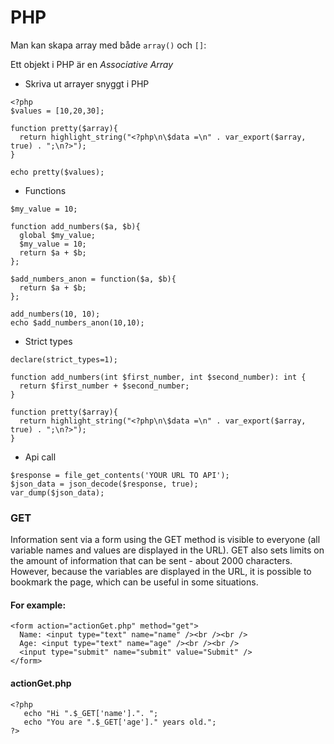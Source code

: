 # PHP

Man kan skapa array med både `array()` och `[]`:

Ett objekt i PHP är en _Associative Array_



+ Skriva ut arrayer snyggt i PHP 

```
<?php
$values = [10,20,30];

function pretty($array){
  return highlight_string("<?php\n\$data =\n" . var_export($array, true) . ";\n?>");
}

echo pretty($values);
```


+ Functions

```<?php
$my_value = 10;

function add_numbers($a, $b){
  global $my_value;
  $my_value = 10;
  return $a + $b;
};

$add_numbers_anon = function($a, $b){
  return $a + $b;
};

add_numbers(10, 10);
echo $add_numbers_anon(10,10);
```


+ Strict types

```<?php
declare(strict_types=1);

function add_numbers(int $first_number, int $second_number): int {
  return $first_number + $second_number;
}

function pretty($array){
  return highlight_string("<?php\n\$data =\n" . var_export($array, true) . ";\n?>");
}
```


+ Api call

```<?php
$response = file_get_contents('YOUR URL TO API');
$json_data = json_decode($response, true);
var_dump($json_data);
```

### GET

Information sent via a form using the GET method is visible to everyone (all variable names and values are displayed in the URL). GET also sets limits on the amount of information that can be sent - about 2000 characters.
However, because the variables are displayed in the URL, it is possible to bookmark the page, which can be useful in some situations.

#### For example:

```
<form action="actionGet.php" method="get">
  Name: <input type="text" name="name" /><br /><br />
  Age: <input type="text" name="age" /><br /><br />
  <input type="submit" name="submit" value="Submit" />
</form>
```

#### actionGet.php 

```
<?php
   echo "Hi ".$_GET['name'].". ";
   echo "You are ".$_GET['age']." years old.";
?>
```

